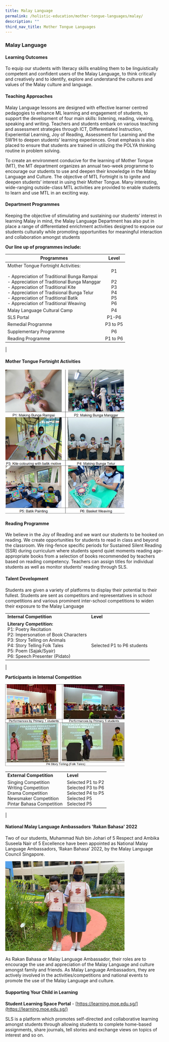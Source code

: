 ```yaml
---
title: Malay Language
permalink: /holistic-education/mother-tongue-languages/malay/
description: ""
third_nav_title: Mother Tongue Languages
---
```

### **Malay Language**
#### **Learning Outcomes**
To equip our students with literacy skills enabling them to be linguistically competent and confident users of the Malay Language, to think critically and creatively and to identify, explore and understand the cultures and values of the Malay culture and language.

#### **Teaching Approaches**
Malay Language lessons are designed with effective learner centred pedagogies to enhance ML learning and engagement of students, to support the development of four main skills: listening, reading, viewing, speaking and writing. Teachers and students embark on various teaching and assessment strategies through ICT, Differentiated Instruction, Experiential Learning, Joy of Reading, Assessment for Learning and the 5W1H to deepen students’ learning experiences. Great emphasis is also placed to ensure that students are trained in utilizing the POLYA thinking routine in problem solving.

To create an environment conducive for the learning of Mother Tongue (MT), the MT department organizes an annual two-week programme to encourage our students to use and deepen their knowledge in the Malay Language and Culture. The objective of MTL Fortnight is to ignite and deepen students’ interest in using their Mother Tongue. Many interesting, wide-ranging outside-class MTL activities are provided to enable students to learn and use MTL in an exciting way.

#### **Department Programmes**
Keeping the objective of stimulating and sustaining our students’ interest in learning Malay in mind, the Malay Language Department has also put in place a range of differentiated enrichment activities designed to expose our students culturally while promoting opportunities for meaningful interaction and collaboration amongst students

**Our line up of programmes include:**

| Programmes | Level |
|---|:---:|
|  Mother Tongue Fortnight Activities: <br><br>-  Appreciation of Traditional Bunga Rampai <br>-  Appreciation of Traditional Bunga Manggar<br>-  Appreciation of Traditional Kite<br>-  Appreciation of Tradisional Bunga Telur<br>-  Appreciation of Traditional Batik<br>-  Appreciation of Traditional Weaving | <br>P1 <br><br>P2<br>P3 <br>P4<br>P5 <br>P6  |
|  Malay Language Cultural Camp | P4 |
|  SLS Portal        | P1-P6 |
|  Remedial Programme          | P3 to P5 |
|  Supplementary Programme  | P6 |
|  Reading Programme  | P1 to P6 |
|

#### **Mother Tongue Fortnight Activities**

<img src="/images/malay1.png" style="width:75%">

#### **Reading Programme**
We believe in the Joy of Reading and we want our students to be hooked on reading. We create opportunities for students to read in class and beyond the classroom. We ring-fence specific periods for Sustained Silent Reading (SSR) during curriculum where students spend quiet moments reading age-appropriate books from a selection of books recommended by teachers based on reading competency. Teachers can assign titles for individual students as well as monitor students’ reading through SLS.

#### **Talent Development**
Students are given a variety of platforms to display their potential to their fullest. Students are sent as competitors and representatives in school competitions and various prominent inter-school competitions to widen their exposure to the Malay Language

|  |  |
|---|---|
|  **Internal Competition** |  **Level** |
|  **Literary Competition:** <br>P1: Poetry Recitation <br>P2: Impersonation of Book Characters <br>P3: Story Telling on Animals <br>P4: Story Telling Folk Tales <br>P5: Poem (Sajak/Syair) <br>P6: Speech Presenter (Pidato) |<br><br> Selected P1 to P6 students |
| 

**Participants in Internal Competition**

<img src="/images/malay2.png" style="width:75%">


|  |  |
|---|---|
|  **External Competition** | **Level** |
| Singing Competition<br>Writing Competition <br>Drama Competition<br>Newsmaker Competition<br>Pintar Bahasa Competition  | Selected P1 to P2<br>Selected P3 to P6<br>Selected P4 to P5<br>Selected P5<br>Selected P5 |
|

#### **National Malay Language Ambassadors 'Rakan Bahasa' 2022**

Two of our students, Muhammad Nuh bin Johari of 5 Respect and Ambika Suseela Nair of 5 Excellence have been appointed as National Malay Language Ambassadors, ‘Rakan Bahasa’ 2022, by the Malay Language Council Singapore.

<img src="/images/malay3.jpg" style="width:75%">

As Rakan Bahasa or Malay Language Ambassador, their roles are to encourage the use and appreciation of the Malay Language and culture amongst family and friends. As Malay Language Ambassadors, they are actively involved in the activities/competitions and national events to promote the use of the Malay Language and culture.

#### **Supporting Your Child in Learning**
**Student Learning Space Portal** - [https://learning.moe.edu.sg/](https://learning.moe.edu.sg/)

SLS is a platform which promotes self-directed and collaborative learning amongst students through allowing students to complete home-based assignments, share journals, tell stories and exchange views on topics of interest and so on.